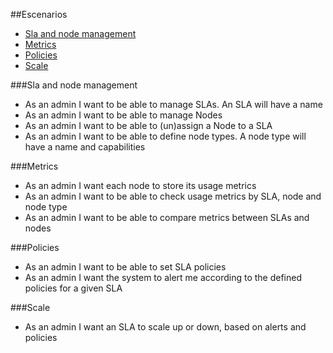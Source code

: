##Escenarios
- [Sla and node management](#sla)
- [Metrics](#metrics)
- [Policies](#policies)
- [Scale](#scale)

###Sla and node management

- As an admin I want to be able to manage SLAs. An SLA will have a name
- As an admin I want to be able to manage Nodes
- As an admin I want to be able to (un)assign a Node to a SLA
- As an admin I want to be able to define node types. A node type will have a name and capabilities

###Metrics

- As an admin I want each node to store its usage metrics
- As an admin I want to be able to check usage metrics by SLA, node and node type
- As an admin I want to be able to compare metrics between SLAs and nodes

###Policies
- As an admin I want to be able to set SLA policies
- As an admin I want the system to alert me according to the defined policies for a given SLA

###Scale
- As an admin I want an SLA to scale up or down, based on alerts and policies

